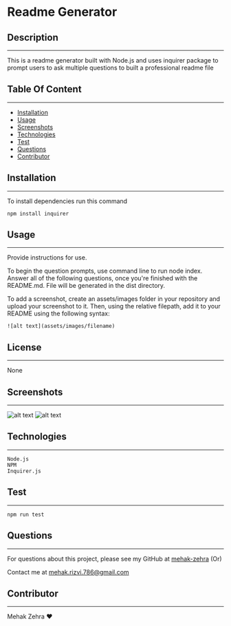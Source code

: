 # Readme Generator
  

  ## Description  
 - - -
  This is a readme generator built with Node.js and uses inquirer package to prompt users to ask multiple questions to built a professional readme file

  ## Table Of Content  
 - - -
  * [Installation](#installation)
  * [Usage](#usage)
  * [Screenshots](#screenshots)
  * [Technologies](#technologies)
  * [Test](#test)
  * [Questions](#questions)
  * [Contributor](#contributor)
  


  ## Installation  
 - - -

  To install dependencies run this command 

  ```npm install inquirer```

  ## Usage  
 - - -

  Provide instructions for use. 
 
  To begin the question prompts, use command line to run node index.
 Answer all of the following questions, once you're finished with the README.md.
 File will be generated in the dist directory.
  
 To add a screenshot, create an assets/images folder in your repository and upload your screenshot to it. Then, using the relative filepath, add it to your README using the following syntax:
 

  ```![alt text](assets/images/filename)```
  ## License  
 - - -
 None

 ## Screenshots
  - - -
  ![alt text](assets/screenshot1.png)
  ![alt text](assets/screenshot2.png)
  
  ## Technologies
  - - -
    Node.js
    NPM
    Inquirer.js
  ## Test  
 - - -
  ```npm run test```
  ## Questions  
  - - -
  For questions about this project, please see my GitHub at [mehak-zehra](https://github.com/mehak-zehra)  (Or) 

  Contact me at mehak.rizvi.786@gmail.com

   ## Contributor  
 - - -
  Mehak Zehra ♥ 